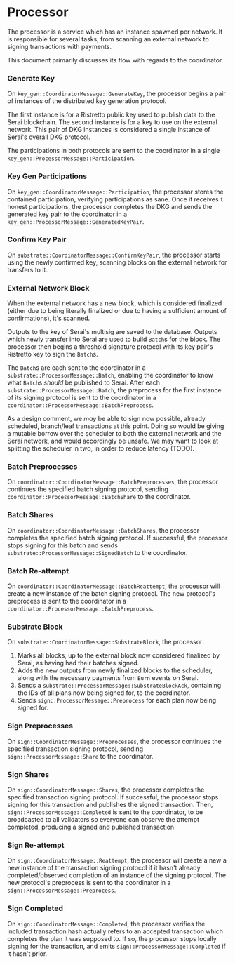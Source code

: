 # Processor

The processor is a service which has an instance spawned per network. It is
responsible for several tasks, from scanning an external network to signing
transactions with payments.

This document primarily discusses its flow with regards to the coordinator.

### Generate Key

On `key_gen::CoordinatorMessage::GenerateKey`, the processor begins a pair of
instances of the distributed key generation protocol.

The first instance is for a Ristretto public key used to publish data to the
Serai blockchain. The second instance is for a key to use on the external
network. This pair of DKG instances is considered a single instance of Serai's
overall DKG protocol.

The participations in both protocols are sent to the coordinator in a single
`key_gen::ProcessorMessage::Participation`.

### Key Gen Participations

On `key_gen::CoordinatorMessage::Participation`, the processor stores the
contained participation, verifying participations as sane. Once it receives `t`
honest participations, the processor completes the DKG and sends the generated
key pair to the coordinator in a `key_gen::ProcessorMessage::GeneratedKeyPair`.

### Confirm Key Pair

On `substrate::CoordinatorMessage::ConfirmKeyPair`, the processor starts using
the newly confirmed key, scanning blocks on the external network for
transfers to it.

### External Network Block

When the external network has a new block, which is considered finalized
(either due to being literally finalized or due to having a sufficient amount
of confirmations), it's scanned.

Outputs to the key of Serai's multisig are saved to the database. Outputs which
newly transfer into Serai are used to build `Batch`s for the block. The
processor then begins a threshold signature protocol with its key pair's
Ristretto key to sign the `Batch`s.

The `Batch`s are each sent to the coordinator in a
`substrate::ProcessorMessage::Batch`, enabling the coordinator to know what
`Batch`s *should* be published to Serai. After each
`substrate::ProcessorMessage::Batch`, the preprocess for the first instance of
its signing protocol is sent to the coordinator in a
`coordinator::ProcessorMessage::BatchPreprocess`.

As a design comment, we *may* be able to sign now possible, already scheduled,
branch/leaf transactions at this point. Doing so would be giving a mutable
borrow over the scheduler to both the external network and the Serai network,
and would accordingly be unsafe. We may want to look at splitting the scheduler
in two, in order to reduce latency (TODO).

### Batch Preprocesses

On `coordinator::CoordinatorMessage::BatchPreprocesses`, the processor
continues the specified batch signing protocol, sending
`coordinator::ProcessorMessage::BatchShare` to the coordinator.

### Batch Shares

On `coordinator::CoordinatorMessage::BatchShares`, the processor
completes the specified batch signing protocol. If successful, the processor
stops signing for this batch and sends
`substrate::ProcessorMessage::SignedBatch` to the coordinator.

### Batch Re-attempt

On `coordinator::CoordinatorMessage::BatchReattempt`, the processor will create
a new instance of the batch signing protocol. The new protocol's preprocess is
sent to the coordinator in a `coordinator::ProcessorMessage::BatchPreprocess`.

### Substrate Block

On `substrate::CoordinatorMessage::SubstrateBlock`, the processor:

1) Marks all blocks, up to the external block now considered finalized by
   Serai, as having had their batches signed.
2) Adds the new outputs from newly finalized blocks to the scheduler, along
   with the necessary payments from `Burn` events on Serai.
3) Sends a `substrate::ProcessorMessage::SubstrateBlockAck`, containing the IDs
   of all plans now being signed for, to the coordinator.
4) Sends `sign::ProcessorMessage::Preprocess` for each plan now being signed
   for.

### Sign Preprocesses

On `sign::CoordinatorMessage::Preprocesses`, the processor continues the
specified transaction signing protocol, sending `sign::ProcessorMessage::Share`
to the coordinator.

### Sign Shares

On `sign::CoordinatorMessage::Shares`, the processor completes the specified
transaction signing protocol. If successful, the processor stops signing for
this transaction and publishes the signed transaction. Then,
`sign::ProcessorMessage::Completed` is sent to the coordinator, to be
broadcasted to all validators so everyone can observe the attempt completed,
producing a signed and published transaction.

### Sign Re-attempt

On `sign::CoordinatorMessage::Reattempt`, the processor will create a new
a new instance of the transaction signing protocol if it hasn't already
completed/observed completion of an instance of the signing protocol. The new
protocol's preprocess is sent to the coordinator in a
`sign::ProcessorMessage::Preprocess`.

### Sign Completed

On `sign::CoordinatorMessage::Completed`, the processor verifies the included
transaction hash actually refers to an accepted transaction which completes the
plan it was supposed to. If so, the processor stops locally signing for the
transaction, and emits `sign::ProcessorMessage::Completed` if it hasn't prior.
